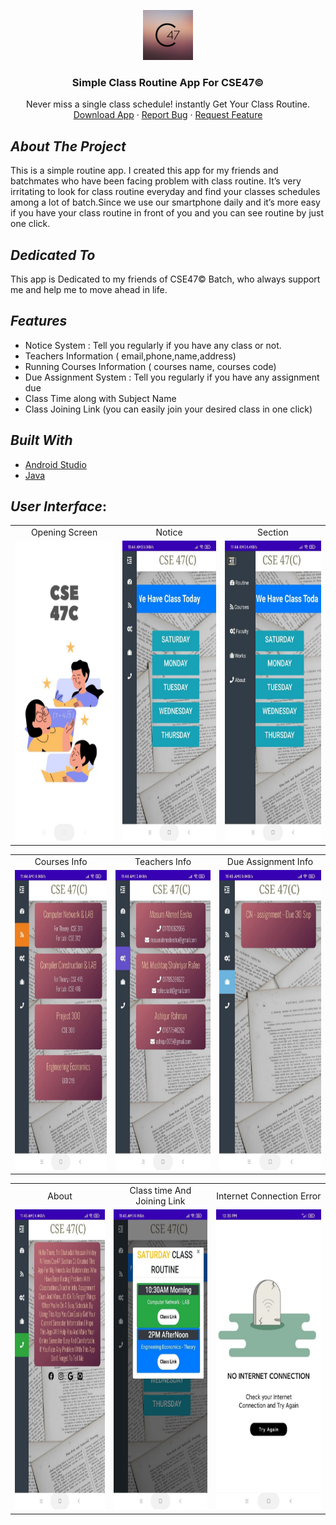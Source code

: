 <p align="center">
    <img src="img/c.png" alt="Logo" width="80" height="80">
  </a>

  <h3 align="center">Simple Class Routine App For CSE47© </h3>

  <p align="center">
    Never miss a single class schedule! instantly Get Your Class Routine.
    <br />
    <a href="https://github.com/HridoyHazard/Class-Routine-App/raw/main/app/CSE47C.apk">Download App</a>
    ·
    <a href="https://github.com/HridoyHazard/Class-Routine-App/issues">Report Bug</a>
    ·
    <a href="https://github.com/HridoyHazard/Class-Routine-App/issues">Request Feature</a>
  </p>
</p>

## *About The Project*
This is a simple routine app. I created this app for my friends and batchmates who have been facing problem with class routine. It’s very irritating to look for class routine everyday and find your classes schedules among a lot of batch.Since we use our smartphone daily and it’s more easy if you have your class routine in front of you and you can see routine by just one click.

## *Dedicated To*
This app is Dedicated to my friends of CSE47© Batch, who always support me and help me to move ahead in life.

## *Features*

* Notice System : Tell you regularly if you have any class or not.
* Teachers Information ( email,phone,name,address)
* Running Courses Information ( courses name, courses code)
* Due Assignment System : Tell you regularly if you have any assignment due 
* Class Time along with Subject Name
* Class Joining Link (you can easily join your desired class in one click)

## *Built With*
- [Android Studio](https://developer.android.com/studio)
- [Java](https://www.java.com/en/)

## *User Interface*:
<table>
  <tr>
    <td align="center">Opening Screen</td>
     <td align="center">Notice</td>
     <td align="center">Section</td>
  </tr>
  <tr>
    <td><img src="img/1 (1).jpg" width=350 height=480></td>
    <td><img src="img/1 (2).jpg" width=350 height=480></td>
    <td><img src="img/1 (3).jpg" width=350 height=480></td>
  </tr>
 </table>
 <table>
    <tr>
     <td align="center">Courses Info</td>
     <td align="center">Teachers Info</td>
     <td align="center">Due Assignment Info</td>
    </tr>
    <tr>
    <td><img src="img/1 (4).jpg" width=350 height=480></td>
    <td><img src="img/1 (5).jpg" width=350 height=480></td>
    <td><img src="img/1 (6).jpg" width=350 height=480></td>
  </tr>
</table>
<table>
  <tr>
     <td align="center">About</td>
     <td align="center">Class time And Joining Link</td>
     <td align="center">Internet Connection Error</td>
  </tr>
  <tr>
    <td><img src="img/1 (7).jpg" width=350 height=480></td>
    <td><img src="img/1 (8).jpg" width=350 height=480></td>
    <td><img src="img/1 (9).jpg" width=350 height=480></td>
  </tr>
 </table>
